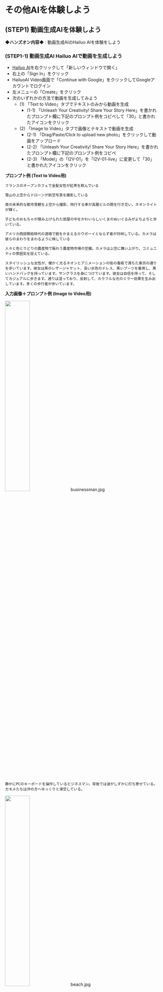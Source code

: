 # その他AIを体験しよう

## (STEP1) 動画生成AIを体験しよう

**◆ハンズオン内容◆** : 動画生成AIのHailuo AIを体験をしよう

### (STEP1-1) 動画生成AI Hailuo AIで動画を生成しよう

- [Hailuo AI](https://hailuoai.video/)を右クリックして「新しいウィンドウで開く」
- 右上の「Sign In」をクリック
- HailuoAI Video画面で「Continue with Google」をクリックしてGoogleアカウントでログイン
- 左メニューの「Create」をクリック
- 次のいずれかの方法で動画を生成してみよう
  - (1) 「Text to Video」タブでテキストのみから動画を生成
    - (1-1) 「Unleash Your Creativity! Share Your Story Here」を書かれたプロンプト欄に下記のプロンプト例をコピペして「30」と書かれたアイコンをクリック
  - (2) 「Image to Video」タブで画像とテキストで動画を生成
    - (2-1) 「Drag/Paste/Click to upload new photo」をクリックして動画をアップロード
    - (2-2) 「Unleash Your Creativity! Share Your Story Here」を書かれたプロンプト欄に下記のプロンプト例をコピペ
    - (2-3) 「Model」の「I2V-01」を「I2V-01-live」に変更して「30」と書かれたアイコンをクリック

**プロンプト例 (Text to Video用)**

```
フランスのオープンカフェで金髪女性が紅茶を飲んでいる
```

```
雪山の上空からドローンが航空写真を撮影している
```

```
夜の未来的な都市景観を上空から撮影、飛行する車が高層ビルの間を行き交い、ネオンライトが輝く。
```

```
子どものおもちゃが積み上げられた部屋の中をかわいらしいくまのぬいぐるみがよちよちと歩いている。
```

```
アメリカ西部開拓時代の酒場で銃をかまえるカウボーイとならず者が対峙している。カメラは彼らのまわりをまわるように映している
```

```
人々と色とりどりの農産物で賑わう農産物市場の空撮。カメラは上空に舞い上がり、コミュニティの雰囲気を捉えている。
```

```
スタイリッシュな女性が、暖かく光るネオンとアニメーションの街の看板で満ちた東京の通りを歩いています。彼女は黒のレザージャケット、長い水色のドレス、黒いブーツを着用し、黒いハンドバッグを持っています。サングラスを身につけています。彼女は自信を持って、そしてカジュアルに歩きます。通りは湿っており、反射して、カラフルな光のミラー効果を生み出しています。多くの歩行者が歩いています。
```

**入力画像＋プロンプト例 (Image to Video用)**

[<img src="../MediaFiles/businessman.jpg" width="40%">](../MediaFiles/businessman.jpg)　businessman.jpg

```
静かにPCのキーボードを操作しているビジネスマン。背後では波がしずかに打ち寄せている。カモメたちは沖の方へゆっくりと滑空している。
```

[<img src="../MediaFiles/beach.jpg" width="40%">](../MediaFiles/beach.jpg)　beach.jpg

```
砂浜に波が打ち寄せている。遠くの雲はゆっくり動いている。
```

[<img src="../MediaFiles/robot.jpg" width="40%">](../MediaFiles/robot.jpg)　robot.jpg

```
会議室のロボットに話しかけている男性。ロボットはうなづきながら話を聞いている。ほかの人物はしずかに座っている。
```

[<img src="../MediaFiles/cat.jpg" width="40%">](../MediaFiles/cat.jpg)　cat.jpg

```
猫が床で楽しそうに遊んでいる
```

[<img src="../MediaFiles/dog.jpg" width="40%">](../MediaFiles/dog.jpg)　dog.jpg

```
犬が遊んでいる
```

[<img src="../MediaFiles/robot2.jpg" width="40%">](../MediaFiles/robot2.jpg)　robot2.jpg

```
ロボットがこちらにあいさつしている
```

- 動画生成が完了したら動画クリックで拡大再生ができる
  - 拡大時は左上の「＜」アイコンで前画面へ戻れる
- 左上の「三」アイコンにマウスを重ねると左メニューが現れる。
- 左メニューの「Mine」をクリックすると今まで作成した動画を一覧表示で見ることができる

## (STEP2) 解説動画生成AIを体験しよう

**◆ハンズオン内容◆** : 解説動画生成AIのNoLangを体験をしよう

### (STEP2-1) 解説動画生成AI NoLangで解説動画を作成しよう

- [NoLang](https://no-lang.com/)を右クリックして「リンクを新しいウィンドウで開く」
- 右上が「日本語版」になっているのを確認して「ログイン」をクリック
  - 「English Ver.」になっている場合は「日本語版」に変更してから「ログイン」をクリックしてください
- 「NoLang」画面で「Googleでログイン」をクリックしてGoogleアカウントでログイン
- ログイン後に利用規約画面が表示された場合、メールでの通知が不要なら「重要ニュースをメールで受け取る」のチェックを外した後に「同意してログイン」をクリック
- 上部の「指示に応じた解説動画を作成します」と書かれたプロンプト欄に下記のプロンプト例から選んだ内容をコピペして紙飛行機アイコンをクリック

```
沖縄の魅力とは？
```

```
沖縄で人気のお土産は？
```

```
生成AIのひみつ
```

```
ゆいレールの歴史
```

```
シーサーのひみつ
```

- 今まで作成した解説動画は左メニューの「マイページ」をクリック後、中央ペインの上部メニューに出てくる「作成した動画」クリックで一覧表示を見ることができます
- 左メニューの「動画編集」クリックで生成した動画を選んで編集が可能な動画編集モード画面を開くことができる

## (STEP3) 3Dオブジェクト生成AIを体験しよう

**◆ハンズオン内容◆** : 3Dオブジェクト生成AIで3Dオブジェクトを生成して動作させてみよう

### (STEP3-1) Meshyで3Dオブジェクトを生成して動作させてみよう

- [Meshy](https://www.meshy.ai/)を右クリックして「新しいウィンドウで開く」
- 「Start for Free」あるいは右上の「ログイン」をクリック
- 「Welcome to Meshy」ウィンドウが開くので「Continue with Google」をクリックしGoogleアカウントでログイン
- 「Meshyへようこそ！」画面で職業を選択して「次へ→」
- さらに業界・会社の規模・Meshyを知った経緯を選択後「送信」
  - 新規ユーザ限定特典のウィンドウが開いたら「後で」をクリック
- 上部メニューの「ワークスペース」をクリック後、「テキスト生成モデル」を選択。あるいは、「テキストからモデルを生成」をクリック
- 左の「新モデル」と書かれたペインが「テキスト生成モデル」になっていることを確認後、その下の「プロンプト」欄に下記テキストを入力して、「生成する」をクリック

```
トレーニングウェアを来たジブリ映画風のかわいい女性の全身像。左右対称でAポーズをとり、直立した状態で腕を斜め下に開き、手のひらを内側に向けた姿勢をしている。
```

- **※1分ほどでオブジェクトが生成される**
- 生成された3Dオブジェクトをクリックすると中央ペインに表示される。右上の虫眼鏡アイコンで各オブジェクトの拡大表示・縮小表示ができる
- 気に入ったオブジェクトを選んでクリックし、「テクスチャ」と「リメッシュ」をオンにして「確認する」をクリック
- **※3分ほどでテクスチャが生成される**
- テクスチャ生成されたオブジェクトをクリックすると中央ペインに表示される
- 下部にある「リギング」をクリック
- 「ヒューマノイド」をクリックして「次へ」をクリック
- キャラクターを中央前向きにして高さを調節して「次へ」をクリック
- 顎・肩・肘・手首・股間・膝・足首にマーカーを配置して「確認する」をクリック
  - 対象ではない場合は対称性のチェックを外して左右別に配置する
- リギングが完了すると中央ペインでオブジェクトが歩くモーションをするようになる
- 右ペインの「アニメート」配下にある「ライブラリ」でオブジェクトのモーションを追加できる
  - 「アニメート」配下の「私のアニメーション」でオブジェクトに設定されたモーションを選択することができる

**その他の3Dオブジェクトを生成する場合のプロンプト例**

```
ジブリ映画風のかわいい柴犬の全身像。左右対称で足を真っすぐにして立っている姿勢をしている。
```

```
かっこいい赤色のスポーツカー
```

## (STEP4) AIアバターを生成しよう

**◆ハンズオン内容◆** : AIアバター生成AIで画像をしゃべらせてみよう

### (STEP4-1) アバター用人物画像の入手

  - 下記の画像をダウンロードしておく (右クリックして名前を付けて画像を保存をクリック)

[<img src="../MediaFiles/woman3.jpg" width="40%">](../MediaFiles/woman3.jpg)　woman3.jpg

### (STEP4-2) アバター用音声ファイルの作成

- [TTSMAKER](https://ttsmaker.com/)を右クリックして「リンクを新しいウィンドウで開く」
- 右上の「Language」を「日本 - Japanese」に変更
- その下の「Voices」が「406 - Yuki つみゆき」になっていることを確認
- 「Maximum characters 500 remaining 500 available」の下のテキストエリアに下記テキストをコピーして貼り付け

```
みなさん、沖縄オープンラボへようこそ！
```

- 「Captcha Code」に右に表示されている4桁の数字を入力
- 「Convert To Speech」をクリックして音声ファイルを作成
  - 「Convert To Speech」をクリック後、「Verify you're human for the first time」ウィンドウが表示された場合は「Click to verify」をクリックして「OK」ボタンをクリック
- 「Download Voice Files」をクリックして音声ファイルをダウンロード
  - `ttsmaker-file-YYYY-MM-DD-HH-MM-SS.mp3`という形式のファイル名となる

### (STEP4-3) Vidnoz AIにログイン

- [Vidnoz AI](https://jp.vidnoz.com/)を右クリックして「リンクを新しいウィンドウで開く」
- 右上の「ログイン」をクリック
- 「Vidnozへようこそ」画面で「Google」をクリックしてGoogleアカウントでログイン
- 「どんな種類の動画を作成したいですか？」に回答
- 「テンプレートを選択して、AI動画の作成を簡単に開始します。」の画面で「スキップ」を選択
  - 何か広告がでたら「いいえ、結構です」をクリック

### (STEP4-4) AIアバター作成

- 左メニューの「アバター」をクリック
- 上部右にある「喋れる顔写真」にマススを重ねて「写真をアップロード」をクリック
- 「クリアかつポジティブな顔の写真をこちらにドラッグしてアップロードしてください。」をクリックして`woman3.jpg`をアップロード
- 「性別」を「女性」、「背景を削除」のチェックをオン(右側へ移動)にして「次へ」をクリック
- 「スクリプトを入力した後、…」の説明の下の「スキップ」をクリック
- 「アップロード」をクリックして「音声をアップロード」を選択し、
作成した`ttsmaker-file-YYYY-MM-DD-HH-MM-SS.mp3`という形式の音声ファイルをアップロードする
- 音声のアップロードが終わったら右上の「生成する」をクリック

## (STEP5) アンケート回答しよう

- 下記URLにアンケートのURLが記載されたテキストがあるのでアンケートへご回答お願いします。

- OTC参加者用 Googledrive
  - <https://drive.google.com/drive/folders/1Bbro9LBXtr4-S1VFBl9p2nhn9FoW700l>

